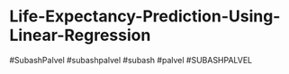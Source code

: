 # Life-Expectancy-Prediction-Using-Linear-Regression
#SubashPalvel #subashpalvel #subash #palvel #SUBASHPALVEL
